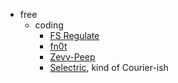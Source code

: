 -   free
    -   coding
        -   [FS Regulate](https://fontstruct.com/fontstructions/show/947828/fs_regulate)
        -   [fn0t](https://www.dafontfree.net/freefonts-fn0t-f99496.htm)
        -   [Zevv-Peep](https://github.com/greemo/peep-font)
        -   [Selectric](https://www.dafont.com/selectric.font), kind of Courier-ish

